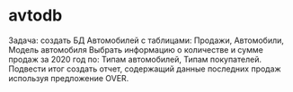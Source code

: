 # avtodb 
Задача:
	создать БД Автомобилей с таблицами:
	Продажи, Автомобили, Модель автомобиля
	Выбрать информацию о количестве и сумме продаж за 2020 год по:
	Типам автомобилей,
	Типам покупателей.
  Подвести итог
  создать отчет, содержащий данные последних продаж используя предложение OVER. 

